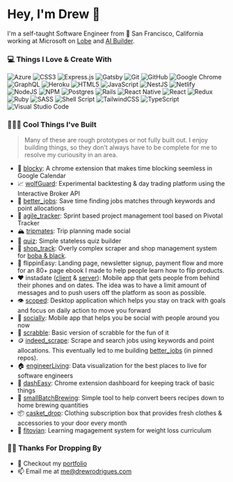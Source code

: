 # Hey, I'm Drew 👋
<p>I'm a self-taught Software Engineer from 🌁 San Francisco, California working at Microsoft on <a href="https://www.lobe.ai/">Lobe</a> and <a href="https://powerapps.microsoft.com/en-us/ai-builder">AI Builder</a>.</p>

### 💻 Things I Love & Create With
![Azure](https://img.shields.io/badge/azure-%230072C6.svg?style=for-the-badge&logo=microsoftazure&logoColor=white)
![CSS3](https://img.shields.io/badge/css3-%231572B6.svg?style=for-the-badge&logo=css3&logoColor=white)
![Express.js](https://img.shields.io/badge/express.js-%23404d59.svg?style=for-the-badge&logo=express&logoColor=%2361DAFB)
![Gatsby](https://img.shields.io/badge/Gatsby-%23663399.svg?style=for-the-badge&logo=gatsby&logoColor=white)
![Git](https://img.shields.io/badge/git-%23F05033.svg?style=for-the-badge&logo=git&logoColor=white)
![GitHub](https://img.shields.io/badge/github-%23121011.svg?style=for-the-badge&logo=github&logoColor=white)
![Google Chrome](https://img.shields.io/badge/Chrome-4285F4?style=for-the-badge&logo=GoogleChrome&logoColor=white)
![GraphQL](https://img.shields.io/badge/-GraphQL-E10098?style=for-the-badge&logo=graphql&logoColor=white)
![Heroku](https://img.shields.io/badge/heroku-%23430098.svg?style=for-the-badge&logo=heroku&logoColor=white)
![HTML5](https://img.shields.io/badge/html5-%23E34F26.svg?style=for-the-badge&logo=html5&logoColor=white)
![JavaScript](https://img.shields.io/badge/javascript-%23323330.svg?style=for-the-badge&logo=javascript&logoColor=%23F7DF1E)
![NestJS](https://img.shields.io/badge/nestjs-%23E0234E.svg?style=for-the-badge&logo=nestjs&logoColor=white)
![Netlify](https://img.shields.io/badge/netlify-%23000000.svg?style=for-the-badge&logo=netlify&logoColor=#00C7B7)
![NodeJS](https://img.shields.io/badge/node.js-6DA55F?style=for-the-badge&logo=node.js&logoColor=white)
![NPM](https://img.shields.io/badge/NPM-%23000000.svg?style=for-the-badge&logo=npm&logoColor=white)
![Postgres](https://img.shields.io/badge/postgres-%23316192.svg?style=for-the-badge&logo=postgresql&logoColor=white)
![Rails](https://img.shields.io/badge/rails-%23CC0000.svg?style=for-the-badge&logo=ruby-on-rails&logoColor=white)
![React Native](https://img.shields.io/badge/react_native-%2320232a.svg?style=for-the-badge&logo=react&logoColor=%2361DAFB)
![React](https://img.shields.io/badge/react-%2320232a.svg?style=for-the-badge&logo=react&logoColor=%2361DAFB)
![Redux](https://img.shields.io/badge/redux-%23593d88.svg?style=for-the-badge&logo=redux&logoColor=white)
![Ruby](https://img.shields.io/badge/ruby-%23CC342D.svg?style=for-the-badge&logo=ruby&logoColor=white)
![SASS](https://img.shields.io/badge/SASS-hotpink.svg?style=for-the-badge&logo=SASS&logoColor=white)
![Shell Script](https://img.shields.io/badge/shell_script-%23121011.svg?style=for-the-badge&logo=gnu-bash&logoColor=white)
![TailwindCSS](https://img.shields.io/badge/tailwindcss-%2338B2AC.svg?style=for-the-badge&logo=tailwind-css&logoColor=white)
![TypeScript](https://img.shields.io/badge/typescript-%23007ACC.svg?style=for-the-badge&logo=typescript&logoColor=white)
![Visual Studio Code](https://img.shields.io/badge/Visual%20Studio%20Code-0078d7.svg?style=for-the-badge&logo=visual-studio-code&logoColor=white)

### 🧑🏽‍💻 Cool Things I've Built
> Many of these are rough prototypes or not fully built out. I enjoy building things, so they don't always have to be complete for me to resolve my curiousity in an area.
- 🧱 [blocky](https://github.com/drewrodrigues/blocky): A chrome extension that makes time blocking seemless in Google Calendar
- 📈  [wolfGuard](https://github.com/drewrodrigues/wolfGuard): Experimental backtesting & day trading platform using the Interactive Broker API
- 📄 [better_jobs](better_jobs): Save time finding jobs matches through keywords and point allocations
- 👟 [agile_tracker](https://github.com/drewrodrigues/agile_tracker): Sprint based project management tool based on Pivotal Tracker
- 🏔 [tripmates](https://github.com/drewrodrigues/tripmates): Trip planning made social
- 📝 [quiz](https://github.com/drewrodrigues/quiz): Simple stateless quiz builder
- 🧋 [shop_track](https://github.com/drewrodrigues/shop_track): Overly complex scraper and shop management system for [boba & black](https://www.instagram.com/boba.and.black/?hl=en).
- 📗 flippinEasy: Landing page, newsletter signup, payment flow and more for an 80+ page ebook I made to help people learn how to flip products.
- ❤️ instadate ([client](https://github.com/drewrodrigues/instadate-client) & [server](https://github.com/drewrodrigues/instadate-api)): Mobile app that gets people from behind their phones and on dates. The idea was to have a limit amount of messages and to push users off the platform as soon as possible.
- 👁 [scoped](https://github.com/drewrodrigues/scoped): Desktop application which helps you stay on track with goals and focus on daily action to move you forward
- 👥 [socially](https://github.com/drewrodrigues/socially): Mobile app that helps you be social with people around you now
- 🧩 [scrabble](https://github.com/drewrodrigues/scrabble): Basic version of scrabble for the fun of it
- 🪙 [indeed_scrape](https://github.com/drewrodrigues/indeed_scrape): Scrape and search jobs using keywords and point allocations. This eventually led to me building [better_jobs](https://github.com/drewrodrigues/better_jobs) (in pinned repos).
- 🏠 [engineerLiving](https://github.com/drewrodrigues/engineerLiving): Data visualization for the best places to live for software engineers
- 📌 [dashEasy](https://github.com/drewrodrigues/dashEasy): Chrome extension dashboard for keeping track of basic things
- 🍺 [smallBatchBrewing](https://github.com/drewrodrigues/smallBatchBrewing/tree/master/src): Simple tool to help convert beers recipes down to home brewing quantities
- 📦 [casket_drop](https://github.com/drewrodrigues/casket_drop): Clothing subscription box that provides fresh clothes & accessories to your door every month
- 📏 [fitovian](https://github.com/drewrodrigues/fitovian): Learning magagement system for weight loss curriculum

### 👍🏽 Thanks For Dropping By
- 👀 Checkout my <a href="https://portfolio.drewrodrigues.com/" target="_blank">portfolio</a>
- 📫 Email me at <a href="mailto:me@drewrodrigues.com">me@drewrodrigues.com</a>
